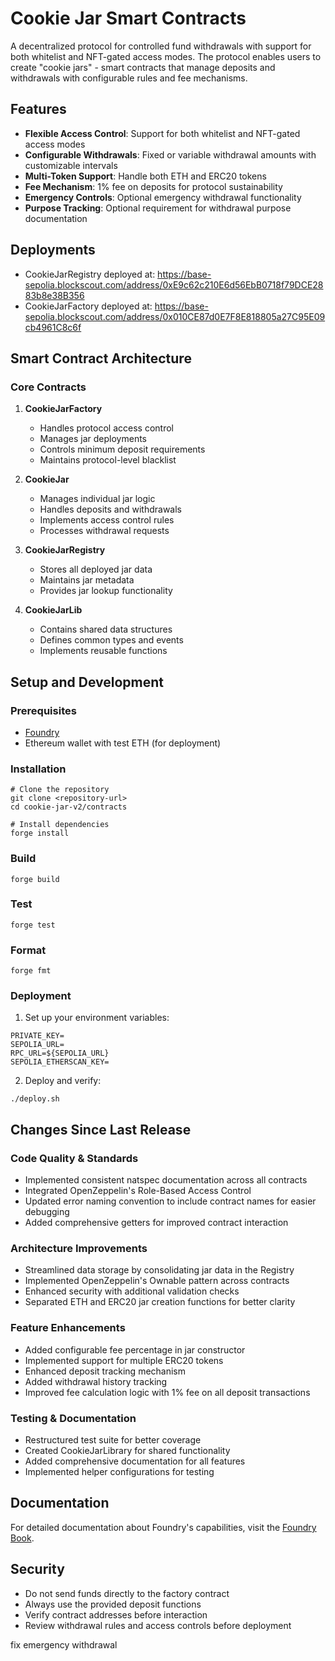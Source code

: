 # Cookie Jar Smart Contracts

A decentralized protocol for controlled fund withdrawals with support for both whitelist and NFT-gated access modes. The protocol enables users to create "cookie jars" - smart contracts that manage deposits and withdrawals with configurable rules and fee mechanisms.

## Features

- **Flexible Access Control**: Support for both whitelist and NFT-gated access modes
- **Configurable Withdrawals**: Fixed or variable withdrawal amounts with customizable intervals
- **Multi-Token Support**: Handle both ETH and ERC20 tokens
- **Fee Mechanism**: 1% fee on deposits for protocol sustainability
- **Emergency Controls**: Optional emergency withdrawal functionality
- **Purpose Tracking**: Optional requirement for withdrawal purpose documentation

## Deployments

- CookieJarRegistry deployed at: https://base-sepolia.blockscout.com/address/0xE9c62c210E6d56EbB0718f79DCE2883b8e38B356
- CookieJarFactory deployed at: https://base-sepolia.blockscout.com/address/0x010CE87d0E7F8E818805a27C95E09cb4961C8c6f

## Smart Contract Architecture

### Core Contracts

1. **CookieJarFactory**

   - Handles protocol access control
   - Manages jar deployments
   - Controls minimum deposit requirements
   - Maintains protocol-level blacklist

2. **CookieJar**

   - Manages individual jar logic
   - Handles deposits and withdrawals
   - Implements access control rules
   - Processes withdrawal requests

3. **CookieJarRegistry**

   - Stores all deployed jar data
   - Maintains jar metadata
   - Provides jar lookup functionality

4. **CookieJarLib**
   - Contains shared data structures
   - Defines common types and events
   - Implements reusable functions

## Setup and Development

### Prerequisites

- [Foundry](https://book.getfoundry.sh/)
- Ethereum wallet with test ETH (for deployment)

### Installation

```shell
# Clone the repository
git clone <repository-url>
cd cookie-jar-v2/contracts

# Install dependencies
forge install
```

### Build

```shell
forge build
```

### Test

```shell
forge test
```

### Format

```shell
forge fmt
```

### Deployment

1. Set up your environment variables:

```shell
PRIVATE_KEY=
SEPOLIA_URL=
RPC_URL=${SEPOLIA_URL}
SEPOLIA_ETHERSCAN_KEY=
```

2. Deploy and verify:

```shell
./deploy.sh
```

## Changes Since Last Release

### Code Quality & Standards

- Implemented consistent natspec documentation across all contracts
- Integrated OpenZeppelin's Role-Based Access Control
- Updated error naming convention to include contract names for easier debugging
- Added comprehensive getters for improved contract interaction

### Architecture Improvements

- Streamlined data storage by consolidating jar data in the Registry
- Implemented OpenZeppelin's Ownable pattern across contracts
- Enhanced security with additional validation checks
- Separated ETH and ERC20 jar creation functions for better clarity

### Feature Enhancements

- Added configurable fee percentage in jar constructor
- Implemented support for multiple ERC20 tokens
- Enhanced deposit tracking mechanism
- Added withdrawal history tracking
- Improved fee calculation logic with 1% fee on all deposit transactions

### Testing & Documentation

- Restructured test suite for better coverage
- Created CookieJarLibrary for shared functionality
- Added comprehensive documentation for all features
- Implemented helper configurations for testing

## Documentation

For detailed documentation about Foundry's capabilities, visit the [Foundry Book](https://book.getfoundry.sh/).

## Security

- Do not send funds directly to the factory contract
- Always use the provided deposit functions
- Verify contract addresses before interaction
- Review withdrawal rules and access controls before deployment

fix emergency withdrawal
